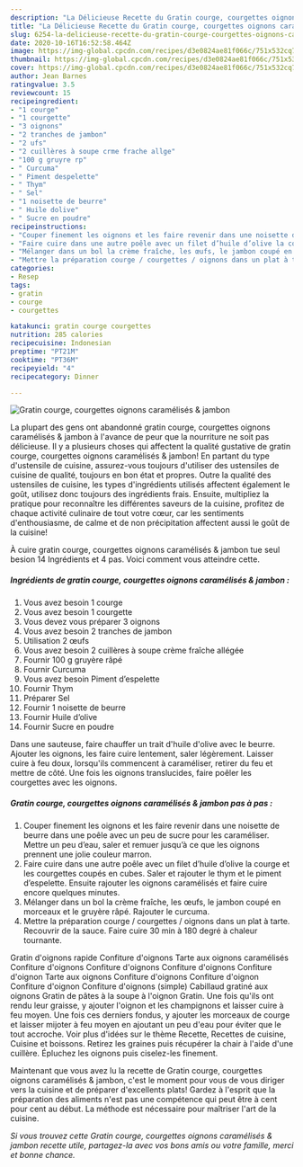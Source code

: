 ```yaml
---
description: "La Délicieuse Recette du Gratin courge, courgettes oignons caramélisés &amp;amp; jambon"
title: "La Délicieuse Recette du Gratin courge, courgettes oignons caramélisés &amp;amp; jambon"
slug: 6254-la-delicieuse-recette-du-gratin-courge-courgettes-oignons-caramelises-and-amp-jambon
date: 2020-10-16T16:52:58.464Z
image: https://img-global.cpcdn.com/recipes/d3e0824ae81f066c/751x532cq70/gratin-courge-courgettes-oignons-caramelises-jambon-photo-principale-de-la-recette.jpg
thumbnail: https://img-global.cpcdn.com/recipes/d3e0824ae81f066c/751x532cq70/gratin-courge-courgettes-oignons-caramelises-jambon-photo-principale-de-la-recette.jpg
cover: https://img-global.cpcdn.com/recipes/d3e0824ae81f066c/751x532cq70/gratin-courge-courgettes-oignons-caramelises-jambon-photo-principale-de-la-recette.jpg
author: Jean Barnes
ratingvalue: 3.5
reviewcount: 15
recipeingredient:
- "1 courge"
- "1 courgette"
- "3 oignons"
- "2 tranches de jambon"
- "2 ufs"
- "2 cuillères à soupe crme frache allge"
- "100 g gruyre rp"
- " Curcuma"
- " Piment despelette"
- " Thym"
- " Sel"
- "1 noisette de beurre"
- " Huile dolive"
- " Sucre en poudre"
recipeinstructions:
- "Couper finement les oignons et les faire revenir dans une noisette de beurre dans une poêle avec un peu de sucre pour les caraméliser. Mettre un peu d’eau, saler et remuer jusqu’à ce que les oignons prennent une jolie couleur marron."
- "Faire cuire dans une autre poêle avec un filet d’huile d’olive la courge et les courgettes coupés en cubes. Saler et rajouter le thym et le piment d’espelette. Ensuite rajouter les oignons caramélisés et faire cuire encore quelques minutes."
- "Mélanger dans un bol la crème fraîche, les œufs, le jambon coupé en morceaux et le gruyère râpé. Rajouter le curcuma."
- "Mettre la préparation courge / courgettes / oignons dans un plat à tarte. Recouvrir de la sauce. Faire cuire 30 min à 180 degré à chaleur tournante."
categories:
- Resep
tags:
- gratin
- courge
- courgettes

katakunci: gratin courge courgettes 
nutrition: 285 calories
recipecuisine: Indonesian
preptime: "PT21M"
cooktime: "PT36M"
recipeyield: "4"
recipecategory: Dinner

---
```



![Gratin courge, courgettes oignons caramélisés &amp; jambon](https://img-global.cpcdn.com/recipes/d3e0824ae81f066c/751x532cq70/gratin-courge-courgettes-oignons-caramelises-jambon-photo-principale-de-la-recette.jpg)

La plupart des gens ont abandonné gratin courge, courgettes oignons caramélisés &amp; jambon à l'avance de peur que la nourriture ne soit pas délicieuse. Il y a plusieurs choses qui affectent la qualité gustative de gratin courge, courgettes oignons caramélisés &amp; jambon! En partant du type d'ustensile de cuisine, assurez-vous toujours d'utiliser des ustensiles de cuisine de qualité, toujours en bon état et propres. Outre la qualité des ustensiles de cuisine, les types d'ingrédients utilisés affectent également le goût, utilisez donc toujours des ingrédients frais. Ensuite, multipliez la pratique pour reconnaître les différentes saveurs de la cuisine, profitez de chaque activité culinaire de tout votre cœur, car les sentiments d'enthousiasme, de calme et de non précipitation affectent aussi le goût de la cuisine!

<!--inarticleads1-->

À cuire gratin courge, courgettes oignons caramélisés &amp; jambon tue seul besion 14 Ingrédients et 4 pas. Voici comment vous atteindre cette.

##### Ingrédients de gratin courge, courgettes oignons caramélisés &amp; jambon :

1. Vous avez besoin 1 courge
1. Vous avez besoin 1 courgette
1. Vous devez vous préparer 3 oignons
1. Vous avez besoin 2 tranches de jambon
1. Utilisation 2 œufs
1. Vous avez besoin 2 cuillères à soupe crème fraîche allégée
1. Fournir 100 g gruyère râpé
1. Fournir  Curcuma
1. Vous avez besoin  Piment d’espelette
1. Fournir  Thym
1. Préparer  Sel
1. Fournir 1 noisette de beurre
1. Fournir  Huile d’olive
1. Fournir  Sucre en poudre


Dans une sauteuse, faire chauffer un trait d&#39;huile d&#39;olive avec le beurre. Ajouter les oignons, les faire cuire lentement, saler légèrement. Laisser cuire à feu doux, lorsqu&#39;ils commencent à caraméliser, retirer du feu et mettre de côté. Une fois les oignons translucides, faire poêler les courgettes avec les oignons. 

<!--inarticleads2-->

##### Gratin courge, courgettes oignons caramélisés &amp; jambon pas à pas :

1. Couper finement les oignons et les faire revenir dans une noisette de beurre dans une poêle avec un peu de sucre pour les caraméliser. Mettre un peu d’eau, saler et remuer jusqu’à ce que les oignons prennent une jolie couleur marron.
1. Faire cuire dans une autre poêle avec un filet d’huile d’olive la courge et les courgettes coupés en cubes. Saler et rajouter le thym et le piment d’espelette. Ensuite rajouter les oignons caramélisés et faire cuire encore quelques minutes.
1. Mélanger dans un bol la crème fraîche, les œufs, le jambon coupé en morceaux et le gruyère râpé. Rajouter le curcuma.
1. Mettre la préparation courge / courgettes / oignons dans un plat à tarte. Recouvrir de la sauce. Faire cuire 30 min à 180 degré à chaleur tournante.


Gratin d&#39;oignons rapide Confiture d&#39;oignons Tarte aux oignons caramélisés Confiture d&#39;oignons Confiture d&#39;oignons Confiture d&#39;oignons Confiture d&#39;oignon Tarte aux oignons Confiture d&#39;oignons Confiture d&#39;oignon Confiture d&#39;oignon Confiture d&#39;oignons (simple) Cabillaud gratiné aux oignons Gratin de pâtes à la soupe à l&#39;oignon Gratin. Une fois qu&#39;ils ont rendu leur graisse, y ajouter l&#39;oignon et les champignons et laisser cuire à feu moyen. Une fois ces derniers fondus, y ajouter les morceaux de courge et laisser mijoter à feu moyen en ajoutant un peu d&#39;eau pour éviter que le tout accroche. Voir plus d&#39;idées sur le thème Recette, Recettes de cuisine, Cuisine et boissons. Retirez les graines puis récupérer la chair à l&#39;aide d&#39;une cuillère. Épluchez les oignons puis ciselez-les finement. 

<!--inarticleads1-->

<p>
Maintenant que vous avez lu la recette de Gratin courge, courgettes oignons caramélisés &amp; jambon, c'est le moment pour vous de vous diriger vers la cuisine et de préparer d'excellents plats! Gardez à l'esprit que la préparation des aliments n'est pas une compétence qui peut être à cent pour cent au début. La méthode est nécessaire pour maîtriser l'art de la cuisine.
</p>

<p>
<i>Si vous trouvez cette Gratin courge, courgettes oignons caramélisés &amp; jambon recette utile, partagez-la avec vos bons amis ou votre famille, merci et bonne chance.</i>
</p>
